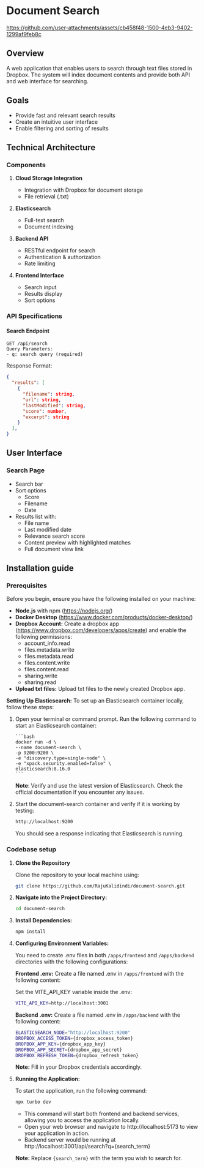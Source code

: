 # Document Search


https://github.com/user-attachments/assets/cb458f48-1500-4eb3-9402-1299af9feb8c


## Overview

A web application that enables users to search through text files stored in Dropbox. The system will index document contents and provide both API and web interface for searching.

## Goals

-   Provide fast and relevant search results
-   Create an intuitive user interface
-   Enable filtering and sorting of results

## Technical Architecture

### Components

1. **Cloud Storage Integration**

    - Integration with Dropbox for document storage
    - File retrieval (.txt)

2. **Elasticsearch**

    - Full-text search
    - Document indexing

3. **Backend API**

    - RESTful endpoint for search
    - Authentication & authorization
    - Rate limiting

4. **Frontend Interface**
    - Search input
    - Results display
    - Sort options

### API Specifications

#### Search Endpoint

```
GET /api/search
Query Parameters:
- q: search query (required)
```

Response Format:

```json
{
  "results": [
    {
      "filename": string,
      "url": string,
      "lastModified": string,
      "score": number,
      "excerpt": string
    }
  ],
}
```

## User Interface

### Search Page

-   Search bar
-   Sort options
    -   Score
    -   Filename
    -   Date
-   Results list with:
    -   File name
    -   Last modified date
    -   Relevance search score
    -   Content preview with highlighted matches
    -   Full document view link

## Installation guide

### Prerequisites

Before you begin, ensure you have the following installed on your machine:

-   **Node.js** with npm (https://nodejs.org/)
-   **Docker Desktop** (https://www.docker.com/products/docker-desktop/)
-   **Dropbox Account:** Create a dropbox app (https://www.dropbox.com/developers/apps/create) and enable the following permissions:
    -   account_info.read
    -   files.metadata.write
    -   files.metadata.read
    -   files.content.write
    -   files.content.read
    -   sharing.write
    -   sharing.read
-   **Upload txt files:** Upload txt files to the newly created Dropbox app.

**Setting Up Elasticsearch:**
To set up an Elasticsearch container locally, follow these steps:

1.  Open your terminal or command prompt.
    Run the following command to start an Elasticsearch container:

        ```bash
        docker run -d \
        --name document-search \
        -p 9200:9200 \
        -e "discovery.type=single-node" \
        -e "xpack.security.enabled=false" \
        elasticsearch:8.16.0
        ```

    **Note**: Verify and use the latest version of Elasticsearch. Check the official documentation if you encounter any issues.

2.  Start the document-search container and verify if it is working by testing:

    ```bash
    http://localhost:9200
    ```

    You should see a response indicating that Elasticsearch is running.

### Codebase setup

1.  **Clone the Repository**

    Clone the repository to your local machine using:

    ```bash
    git clone https://github.com/RajuKalidindi/document-search.git
    ```

2.  **Navigate into the Project Directory:**

    ```bash
    cd document-search
    ```

3.  **Install Dependencies:**

    ```bash
    npm install
    ```

4.  **Configuring Environment Variables:**

    You need to create .env files in both `/apps/frontend` and `/apps/backend` directories with the following configurations:

    **Frontend .env:**
    Create a file named .env in `/apps/frontend` with the following content:

    Set the VITE_API_KEY variable inside the .env:

    ```bash
    VITE_API_KEY=http://localhost:3001
    ```

    **Backend .env:**
    Create a file named .env in `/apps/backend` with the following content:

    ```bash
    ELASTICSEARCH_NODE="http://localhost:9200"
    DROPBOX_ACCESS_TOKEN={dropbox_access_token}
    DROPBOX_APP_KEY={dropbox_app_key}
    DROPBOX_APP_SECRET={dropbox_app_secret}
    DROPBOX_REFRESH_TOKEN={dropbox_refresh_token}
    ```

    **Note:** Fill in your Dropbox credentials accordingly.

5.  **Running the Application:**

    To start the application, run the following command:

    ```bash
    npx turbo dev
    ```

    -   This command will start both frontend and backend services, allowing you to access the application locally.
    -   Open your web browser and navigate to http://localhost:5173 to view your application in action.
    -   Backend server would be running at http://localhost:3001/api/search?q={search_term}

    **Note:** Replace `{search_term}` with the term you wish to search for.
